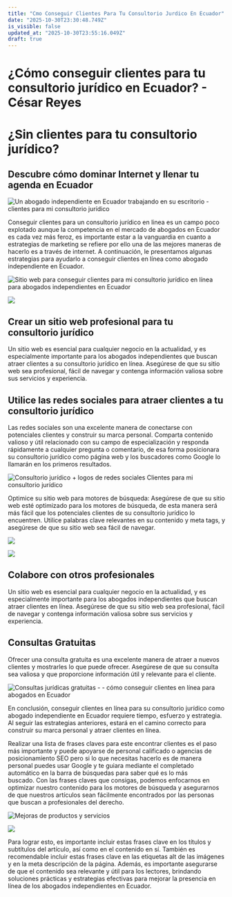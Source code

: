 ```yaml
---
title: "Cmo Conseguir Clientes Para Tu Consultorio Jurdico En Ecuador"
date: "2025-10-30T23:30:48.749Z"
is_visible: false
updated_at: "2025-10-30T23:55:16.049Z"
draft: true
---
```


# ¿Cómo conseguir clientes para tu consultorio jurídico en Ecuador? - César Reyes
# ¿Sin clientes para tu consultorio jurídico?
## Descubre cómo dominar Internet y llenar tu agenda en Ecuador
![Un abogado independiente en Ecuador trabajando en su escritorio - clientes para mi consultorio jurídico](https://cesarreyesjaramillo.com/wp-content/uploads/2023/01/1-2.jpg)
Conseguir clientes para un consultorio jurídico en linea es un campo poco explotado aunque la competencia en el mercado de abogados en Ecuador es cada vez más feroz, es importante estar a la vanguardia en cuanto a estrategias de marketing se refiere por ello una de las mejores maneras de hacerlo es a través de internet. A continuación, le presentamos algunas estrategias para ayudarlo a conseguir clientes en línea como abogado independiente en Ecuador.
![Sitio web para conseguir clientes para mi consultorio jurídico en línea para abogados independientes en Ecuador](https://cesarreyesjaramillo.com/wp-content/uploads/2023/01/3.jpg)
![](https://cesarreyesjaramillo.com/wp-content/uploads/2023/01/frame-about-nikicivi-3.png)
## Crear un sitio web profesional para tu consultorio jurídico
Un sitio web es esencial para cualquier negocio en la actualidad, y es especialmente importante para los abogados independientes que buscan atraer clientes a su consultorio jurídico en línea. Asegúrese de que su sitio web sea profesional, fácil de navegar y contenga información valiosa sobre sus servicios y experiencia.
## Utilice las redes sociales para atraer clientes a tu consultorio jurídico
Las redes sociales son una excelente manera de conectarse con potenciales clientes y construir su marca personal. Comparta contenido valioso y útil relacionado con su campo de especialización y responda rápidamente a cualquier pregunta o comentario, de esa forma posicionara su consultorio jurídico como página web y los buscadores como Google lo llamarán en los primeros resultados.
![Consultorio jurídico + logos de redes sociales Clientes para mi consultorio jurídico](https://cesarreyesjaramillo.com/wp-content/uploads/2023/01/REDES-SOCIALES.jpg)
Optimice su sitio web para motores de búsqueda: Asegúrese de que su sitio web esté optimizado para los motores de búsqueda, de esta manera será más fácil que los potenciales clientes de su consultorio jurídico lo encuentren. Utilice palabras clave relevantes en su contenido y meta tags, y asegúrese de que su sitio web sea fácil de navegar.
![](https://cesarreyesjaramillo.com/wp-content/uploads/2023/01/REDES-SOCIALES-1.jpg)
![](https://cesarreyesjaramillo.com/wp-content/uploads/2023/01/frame-about-nikicivi-3.png)
## Colabore con otros profesionales
Un sitio web es esencial para cualquier negocio en la actualidad, y es especialmente importante para los abogados independientes que buscan atraer clientes en línea. Asegúrese de que su sitio web sea profesional, fácil de navegar y contenga información valiosa sobre sus servicios y experiencia.
## Consultas Gratuitas
Ofrecer una consulta gratuita es una excelente manera de atraer a nuevos clientes y mostrarles lo que puede ofrecer. Asegúrese de que su consulta sea valiosa y que proporcione información útil y relevante para el cliente.
![Consultas jurídicas gratuitas - - cómo conseguir clientes en línea para abogados en Ecuador](https://cesarreyesjaramillo.com/wp-content/uploads/2023/01/4.jpg)
En conclusión, conseguir clientes en línea para su consultorio jurídico como abogado independiente en Ecuador requiere tiempo, esfuerzo y estrategia. Al seguir las estrategias anteriores, estará en el camino correcto para construir su marca personal y atraer clientes en línea.
Realizar una lista de frases claves para este encontrar clientes es el paso más importante y puede apoyarse de personal calificado o agencias de posicionamiento SEO pero si lo que necesitas hacerlo es de manera personal puedes usar Google y te guiara mediante el completado automático en la barra de búsquedas para saber qué es lo más buscado. Con las frases claves que consigas, podemos enfocarnos en optimizar nuestro contenido para los motores de búsqueda y asegurarnos de que nuestros artículos sean fácilmente encontrados por las personas que buscan a profesionales del derecho.
![Mejoras de productos y servicios](https://cesarreyesjaramillo.com/wp-content/uploads/2023/01/Mejora-de-productos-1024x1024.png)
![](https://cesarreyesjaramillo.com/wp-content/uploads/2023/01/REDES-SOCIALES.png)
Para lograr esto, es importante incluir estas frases clave en los títulos y subtítulos del artículo, así como en el contenido en sí. También es recomendable incluir estas frases clave en las etiquetas alt de las imágenes y en la meta descripción de la página. Además, es importante asegurarse de que el contenido sea relevante y útil para los lectores, brindando soluciones prácticas y estrategias efectivas para mejorar la presencia en línea de los abogados independientes en Ecuador.